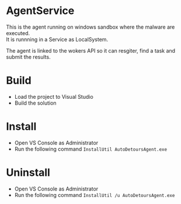 # AgentService

This is the agent running on windows sandbox where the malware are executed.  
It is runnning in a Service as LocalSystem.  

The agent is linked to the wokers API so it can resgiter, find a task and submit the results.

# Build

* Load the project to Visual Studio
* Build the solution

# Install

* Open VS Console as Administrator
* Run the following command ```InstallUtil AutoDetoursAgent.exe```

# Uninstall

* Open VS Console as Administrator
* Run the following command ```InstallUtil /u AutoDetoursAgent.exe```